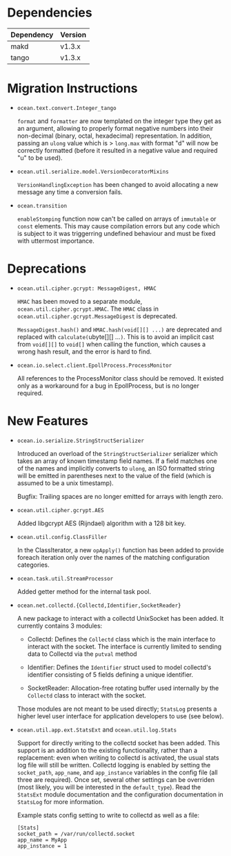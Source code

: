 Dependencies
============

Dependency | Version
-----------|---------
makd       | v1.3.x
tango      | v1.3.x

Migration Instructions
======================

* `ocean.text.convert.Integer_tango`

  `format` and `formatter` are now templated on the integer type they get as an argument,
  allowing to properly format negative numbers into their non-decimal
  (binary, octal, hexadecimal) representation.
  In addition, passing an `ulong` value which is > `long.max` with format "d" will now
  be correctly formatted (before it resulted in a negative value and required "u" to be used).

* `ocean.util.serialize.model.VersionDecoratorMixins`

  `VersionHandlingException` has been changed to avoid allocating a
  new message any time a conversion fails.

* `ocean.transition`

  `enableStomping` function now can't be called on arrays of `immutable` or
  `const` elements. This may cause compilation errors but any code which
  is subject to it was triggerring undefined behaviour and must be fixed
  with uttermost importance.

Deprecations
============

* `ocean.util.cipher.gcrypt: MessageDigest, HMAC`

  `HMAC` has been moved to a separate module, `ocean.util.cipher.gcrypt.HMAC`.
  The `HMAC` class in `ocean.util.cipher.gcrypt.MessageDigest` is deprecated.

  `MessageDigest.hash()` and `HMAC.hash(void[][] ...)` are deprecated and
   replaced with `calculate(`ubyte[][] ...`)`.  This is to avoid an implicit
   cast from `void[][]` to `void[]` when calling the function, which causes a
   wrong hash result, and the error is hard to find.

* `ocean.io.select.client.EpollProcess.ProcessMonitor`

  All references to the ProcessMonitor class should be removed. It existed
  only as a workaround for a bug in EpollProcess, but is no longer required.

New Features
============

* `ocean.io.serialize.StringStructSerializer`

  Introduced an overload of the `StringStructSerializer` serializer
  which takes an array of known timestamp field names.
  If a field matches one of the names and implicitly converts to `ulong`,
  an ISO formatted string will be emitted in parentheses next to the value of
  the field (which is assumed to be a unix timestamp).

  Bugfix: Trailing spaces are no longer emitted for arrays with length zero.

* `ocean.util.cipher.gcrypt.AES`

  Added libgcrypt AES (Rijndael) algorithm with a 128 bit key.

* `ocean.util.config.ClassFiller`

  In the ClassIterator, a new `opApply()` function has been added to provide
  foreach iteration only over the names of the matching configuration
  categories.

* `ocean.task.util.StreamProcessor`

  Added getter method for the internal task pool.

* `ocean.net.collectd.{Collectd,Identifier,SocketReader}`

  A new package to interact with a collectd UnixSocket has been added.
  It currently contains 3 modules:

  - Collectd: Defines the `Collectd` class which is the main interface to interact
              with the socket. The interface is currently limited to sending data
              to Collectd via the `putval` method

  - Identifier: Defines the `Identifier` struct used to model collectd's identifier
                consisting of 5 fields defining a unique identifier.

  - SocketReader: Allocation-free rotating buffer used internally by the `Collectd` class
                  to interact with the socket.

  Those modules are not meant to be used directly; `StatsLog` presents a higher level
  user interface for application developers to use (see below).

* `ocean.util.app.ext.StatsExt` and `ocean.util.log.Stats`

  Support for directly writing to the collectd socket has been added. This support is
  an addition to the existing functionality, rather than a replacement: even when
  writing to collectd is activated, the usual stats log file will still be written.
  Collectd logging is enabled by setting the `socket_path`, `app_name`, and `app_instance`
  variables in the config file (all three are required). Once set, several other settings
  can be overriden (most likely, you will be interested in the `default_type`). Read the
  `StatsExt` module documentation and the configuration documentation in `StatsLog` for
  more information.

  Example stats config setting to write to collectd as well as a file:

  ```
  [Stats]
  socket_path = /var/run/collectd.socket
  app_name = MyApp
  app_instance = 1
  ```
